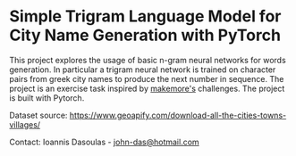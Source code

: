 # Simple Trigram Language Model for City Name Generation with PyTorch

This project explores the usage of basic n-gram neural networks for words generation. In particular a trigram neural network is trained on character pairs from greek city names to produce the next number in sequence. The project is an exercise task inspired by [makemore's](https://github.com/karpathy/makemore) challenges. The project is built with Pytorch. 

Dataset source: https://www.geoapify.com/download-all-the-cities-towns-villages/

Contact: 
Ioannis Dasoulas - john-das@hotmail.com

